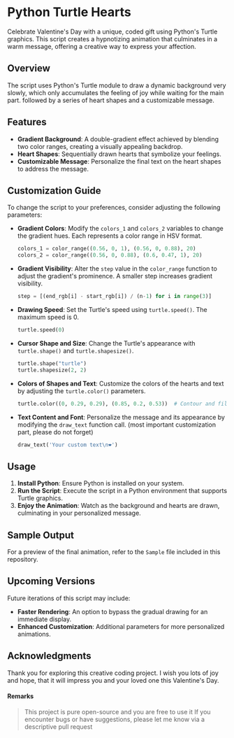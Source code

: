# Python Turtle Hearts

Celebrate Valentine's Day with a unique, coded gift using Python's Turtle graphics. This script creates a hypnotizing animation that culminates in a warm message, offering a creative way to express your affection.

## Overview

The script uses Python's Turtle module to draw a dynamic background very slowly, which only accumulates the feeling of joy while waiting for the main part. followed by a series of heart shapes and a customizable message.

## Features

- **Gradient Background**: A double-gradient effect achieved by blending two color ranges, creating a visually appealing backdrop.
- **Heart Shapes**: Sequentially drawn hearts that symbolize your feelings.
- **Customizable Message**: Personalize the final text on the heart shapes to address the message.

## Customization Guide

To change the script to your preferences, consider adjusting the following parameters:

- **Gradient Colors**: Modify the `colors_1` and `colors_2` variables to change the gradient hues. Each represents a color range in HSV format.

  ```python
  colors_1 = color_range((0.56, 0, 1), (0.56, 0, 0.88), 20)
  colors_2 = color_range((0.56, 0, 0.88), (0.6, 0.47, 1), 20)
  ```

- **Gradient Visibility**: Alter the `step` value in the `color_range` function to adjust the gradient's prominence. A smaller step increases gradient visibility.

  ```python
  step = [(end_rgb[i] - start_rgb[i]) / (n-1) for i in range(3)]
  ```

- **Drawing Speed**: Set the Turtle's speed using `turtle.speed()`. The maximum speed is 0.

  ```python
  turtle.speed(0)
  ```

- **Cursor Shape and Size**: Change the Turtle's appearance with `turtle.shape()` and `turtle.shapesize()`.

  ```python
  turtle.shape("turtle")
  turtle.shapesize(2, 2)
  ```

- **Colors of Shapes and Text**: Customize the colors of the hearts and text by adjusting the `turtle.color()` parameters.

  ```python
  turtle.color((0, 0.29, 0.29), (0.85, 0.2, 0.53))  # Contour and fill colors
  ```

- **Text Content and Font**: Personalize the message and its appearance by modifying the `draw_text` function call. (most important customization part, please do not forget)

  ```python
  draw_text('Your custom text\n❤️')
  ```

## Usage

1. **Install Python**: Ensure Python is installed on your system.
2. **Run the Script**: Execute the script in a Python environment that supports Turtle graphics.
3. **Enjoy the Animation**: Watch as the background and hearts are drawn, culminating in your personalized message.

## Sample Output

For a preview of the final animation, refer to the `Sample` file included in this repository.

## Upcoming Versions

Future iterations of this script may include:

- **Faster Rendering**: An option to bypass the gradual drawing for an immediate display.
- **Enhanced Customization**: Additional parameters for more personalized animations.

## Acknowledgments

Thank you for exploring this creative coding project. I wish you lots of joy and hope, that it will impress you and your loved one this Valentine's Day.

#### Remarks
> This project is pure open-source and you are free to use it
> If you encounter bugs or have suggestions, please let me know via a descriptive pull request
